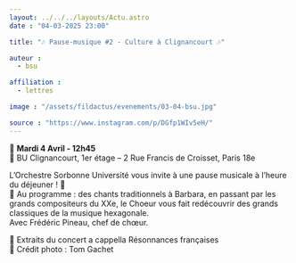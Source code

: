 ```yaml
---
layout: ../../../layouts/Actu.astro
date : "04-03-2025 23:00"

title: "🎶 Pause-musique #2 - Culture à Clignancourt 🎶"

auteur :
  - bsu

affiliation :
  - lettres

image : "/assets/fildactus/evenements/03-04-bsu.jpg"

source : "https://www.instagram.com/p/DGfp1WIv5eH/"
---
```


📅 __Mardi 4 Avril - 12h45__  
📍 BU Clignancourt, 1er étage – 2 Rue Francis de Croisset, Paris 18e

L’Orchestre Sorbonne Université vous invite à une pause musicale à l’heure du déjeuner ! 🌟  
🎵 Au programme : des chants traditionnels à Barbara, en passant par les grands compositeurs du XXe, le Choeur vous fait redécouvrir des grands classiques de la musique hexagonale.  
Avec Frédéric Pineau, chef de chœur.

🎤 Extraits du concert a cappella Résonnances françaises  
📸 Crédit photo : Tom Gachet